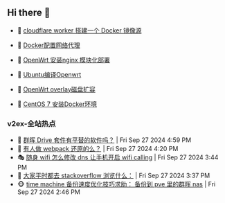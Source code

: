 ## Hi there 👋

<!--
**dkyg666/dkyg666** is a ✨ _special_ ✨ repository because its `README.md` (this file) appears on your GitHub profile.

Here are some ideas to get you started:

- 🔭 I’m currently working on ...
- 🌱 I’m currently learning ...
- 👯 I’m looking to collaborate on ...
- 🤔 I’m looking for help with ...
- 💬 Ask me about ...
- 📫 How to reach me: ...
- 😄 Pronouns: ...
- ⚡ Fun fact: ...
-->

<!-- BLOG-POST-LIST:START -->
- 🦩 [cloudflare worker 搭建一个 Docker 镜像源](http://blog.1996099.xyz/archives/cloudflare-worker-da-jian-yi-ge-docker-jing-xiang-zhan) 

- 🚦 [Docker配置网络代理](http://blog.1996099.xyz/archives/dockerpei-zhi-wang-luo-dai-li) 

- 🫶 [OpenWrt 安装nginx 模块化部署](http://blog.1996099.xyz/archives/openwrt-an-zhuang-nginx-mo-kuai-hua-bu-shu) 

- 🦄 [Ubuntu编译Openwrt](http://blog.1996099.xyz/archives/ubuntuzi-bian-yi-openwrt) 

- 🐻 [OpenWrt overlay磁盘扩容](http://blog.1996099.xyz/archives/openwrt-overlay) 

- 🤖 [CentOS 7 安装Docker环境](http://blog.1996099.xyz/archives/centos-docker) 
<!-- BLOG-POST-LIST:END -->

### v2ex-全站热点
<!-- v2ex:START -->
- 🥸 [群晖 Drive 套件有平替的软件吗？](https://www.v2ex.com/t/1076461#reply3) | Fri Sep 27 2024 4:59 PM
- 🤗 [有人做 webpack 还原的么？](https://www.v2ex.com/t/1076458#reply1) | Fri Sep 27 2024 4:20 PM
- 🎭 [随身 wifi 怎么修改 dns 让手机开启 wifi calling](https://www.v2ex.com/t/1076455#reply1) | Fri Sep 27 2024 3:44 PM
- 🥷 [大家平时都去 stackoverflow 浏览什么：](https://www.v2ex.com/t/1076452#reply1) | Fri Sep 27 2024 3:37 PM
- 🐵 [time machine 备份速度优化技巧求助： 备份到 pve 里的群晖 nas](https://www.v2ex.com/t/1076443#reply1) | Fri Sep 27 2024 2:46 PM<!-- v2ex:END -->

